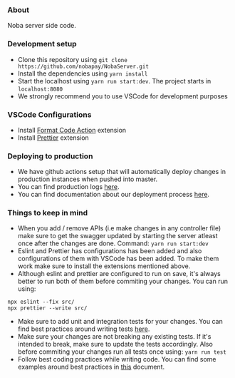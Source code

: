 ### About

Noba server side code.

### Development setup
- Clone this repository using `git clone https://github.com/nobapay/NobaServer.git`
- Install the dependencies using `yarn install`
- Start the localhost using `yarn run start:dev`. The project starts in `localhost:8080`
- We strongly recommend you to use VSCode for development purposes

### VSCode Configurations
- Install [Format Code Action](https://marketplace.visualstudio.com/items?itemName=rohit-gohri.format-code-action) extension
- Install [Prettier](https://marketplace.visualstudio.com/items?itemName=esbenp.prettier-vscode) extension

### Deploying to production
- We have github actions setup that will automatically deploy changes in production instances when pushed into master.
- You can find production logs [here]().
- You can find documentation about our deployment process [here]().

### Things to keep in mind
- When you add / remove APIs (i.e make changes in any controller file) make sure to get the swagger updated by starting the server atleast once after the changes are done. Command: `yarn run start:dev`
- Eslint and Prettier has configurations has been added and also configurations of them with VSCode has been added. To make them work make sure to install the extensions mentioned above.
- Although eslint and prettier are configured to run on save, it's always better to run both of them before commiting your changes. You can run using:
``` 
npx eslint --fix src/
npx prettier --write src/
```
- Make sure to add unit and integration tests for your changes. You can find best practices around writing tests [here](https://www.notion.so/onenoba/Best-Practices-on-Testing-a29dc328521d481bba97ae4f268aa37a).
- Make sure your changes are not breaking any existing tests. If it's intended to break, make sure to update the tests accordingly. Also before commiting your changes run all tests once using: `yarn run test`
- Follow best coding practices while writing code. You can find some examples around best practices in [this]() document.
